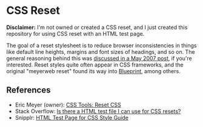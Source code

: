 CSS Reset
=========

__Disclaimer:__ I'm not owned or created a CSS reset, and I just created this repository for using CSS reset with an HTML test page.

The goal of a reset stylesheet is to reduce browser inconsistencies in things like default line heights, margins and font sizes of headings, and so on. The general reasoning behind this was [discussed in a May 2007 post](http://meyerweb.com/eric/thoughts/2007/04/18/reset-reasoning/), if you're interested. Reset styles quite often appear in CSS frameworks, and the original "meyerweb reset" found its way into [Blueprint](https://code.google.com/archive/p/blueprintcss/), among others.

References
----------

- Eric Meyer (owner): [CSS Tools: Reset CSS](https://meyerweb.com/eric/tools/css/reset/)
- Stack Overflow: [Is there a HTML test file I can use for CSS resets?](https://stackoverflow.com/questions/4716447/is-there-a-html-test-file-i-can-use-for-css-resets)
- Snipplr: [HTML Test Page for CSS Style Guide](https://snipplr.com/view/8121/html-test-page-for-css-style-guide)
